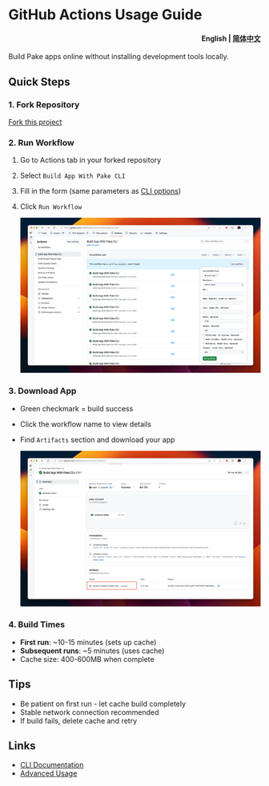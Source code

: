 # GitHub Actions Usage Guide

<h4 align="right"><strong>English</strong> | <a href="github-actions-usage_CN.md">简体中文</a></h4>

Build Pake apps online without installing development tools locally.

## Quick Steps

### 1. Fork Repository

[Fork this project](https://github.com/tw93/Pake/fork)

### 2. Run Workflow

1. Go to Actions tab in your forked repository
2. Select `Build App With Pake CLI`
3. Fill in the form (same parameters as [CLI options](cli-usage.md))
4. Click `Run Workflow`

   ![Actions Interface](https://raw.githubusercontent.com/tw93/static/main/pake/action.png)

### 3. Download App

- Green checkmark = build success
- Click the workflow name to view details
- Find `Artifacts` section and download your app

  ![Build Success](https://raw.githubusercontent.com/tw93/static/main/pake/action2.png)

### 4. Build Times

- **First run**: ~10-15 minutes (sets up cache)
- **Subsequent runs**: ~5 minutes (uses cache)
- Cache size: 400-600MB when complete

## Tips

- Be patient on first run - let cache build completely
- Stable network connection recommended
- If build fails, delete cache and retry

## Links

- [CLI Documentation](cli-usage.md)
- [Advanced Usage](advanced-usage.md)
